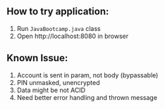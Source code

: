 ## **How to try application:**
1. Run `JavaBootcamp.java` class
2. Open http://localhost:8080 in browser


## **Known Issue:**
1. Account is sent in param, not body (bypassable)
2. PIN unmasked, unencrypted
3. Data might be not ACID
4. Need better error handling and thrown message